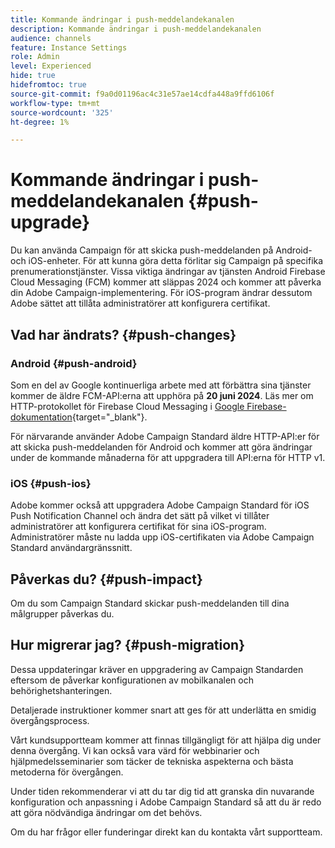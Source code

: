 ```yaml
---
title: Kommande ändringar i push-meddelandekanalen
description: Kommande ändringar i push-meddelandekanalen
audience: channels
feature: Instance Settings
role: Admin
level: Experienced
hide: true
hidefromtoc: true
source-git-commit: f9a0d01196ac4c31e57ae14cdfa448a9ffd6106f
workflow-type: tm+mt
source-wordcount: '325'
ht-degree: 1%

---
```


# Kommande ändringar i push-meddelandekanalen {#push-upgrade}

Du kan använda Campaign för att skicka push-meddelanden på Android- och iOS-enheter. För att kunna göra detta förlitar sig Campaign på specifika prenumerationstjänster. Vissa viktiga ändringar av tjänsten Android Firebase Cloud Messaging (FCM) kommer att släppas 2024 och kommer att påverka din Adobe Campaign-implementering. För iOS-program ändrar dessutom Adobe sättet att tillåta administratörer att konfigurera certifikat.

## Vad har ändrats? {#push-changes}

### Android {#push-android}

Som en del av Google kontinuerliga arbete med att förbättra sina tjänster kommer de äldre FCM-API:erna att upphöra på **20 juni 2024**. Läs mer om HTTP-protokollet för Firebase Cloud Messaging i [Google Firebase-dokumentation](https://firebase.google.com/docs/cloud-messaging/http-server-ref){target="_blank"}.

För närvarande använder Adobe Campaign Standard äldre HTTP-API:er för att skicka push-meddelanden för Android och kommer att göra ändringar under de kommande månaderna för att uppgradera till API:erna för HTTP v1.

### iOS {#push-ios}

Adobe kommer också att uppgradera Adobe Campaign Standard för iOS Push Notification Channel och ändra det sätt på vilket vi tillåter administratörer att konfigurera certifikat för sina iOS-program. Administratörer måste nu ladda upp iOS-certifikaten via Adobe Campaign Standard användargränssnitt.

## Påverkas du? {#push-impact}

Om du som Campaign Standard skickar push-meddelanden till dina målgrupper påverkas du.

## Hur migrerar jag? {#push-migration}

Dessa uppdateringar kräver en uppgradering av Campaign Standarden eftersom de påverkar konfigurationen av mobilkanalen och behörighetshanteringen.

Detaljerade instruktioner kommer snart att ges för att underlätta en smidig övergångsprocess.

Vårt kundsupportteam kommer att finnas tillgängligt för att hjälpa dig under denna övergång. Vi kan också vara värd för webbinarier och hjälpmedelsseminarier som täcker de tekniska aspekterna och bästa metoderna för övergången.

Under tiden rekommenderar vi att du tar dig tid att granska din nuvarande konfiguration och anpassning i Adobe Campaign Standard så att du är redo att göra nödvändiga ändringar om det behövs.

Om du har frågor eller funderingar direkt kan du kontakta vårt supportteam.
